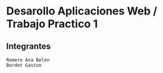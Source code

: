 # Desarollo Aplicaciones Web /  Trabajo Practico 1

## Integrantes

```
Romero Ana Belen
Bordet Gaston
```
